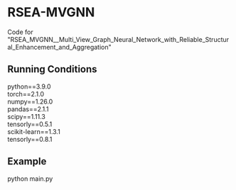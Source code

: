 # RSEA-MVGNN
Code for "RSEA_MVGNN__Multi_View_Graph_Neural_Network_with_Reliable_Structural_Enhancement_and_Aggregation" 

## Running Conditions
python==3.9.0 <br />
torch==2.1.0 <br />
numpy==1.26.0  <br />
pandas==2.1.1  <br />
scipy==1.11.3  <br />
tensorly==0.5.1  <br />
scikit-learn==1.3.1  <br />
tensorly==0.8.1  <br />

## Example
python main.py



